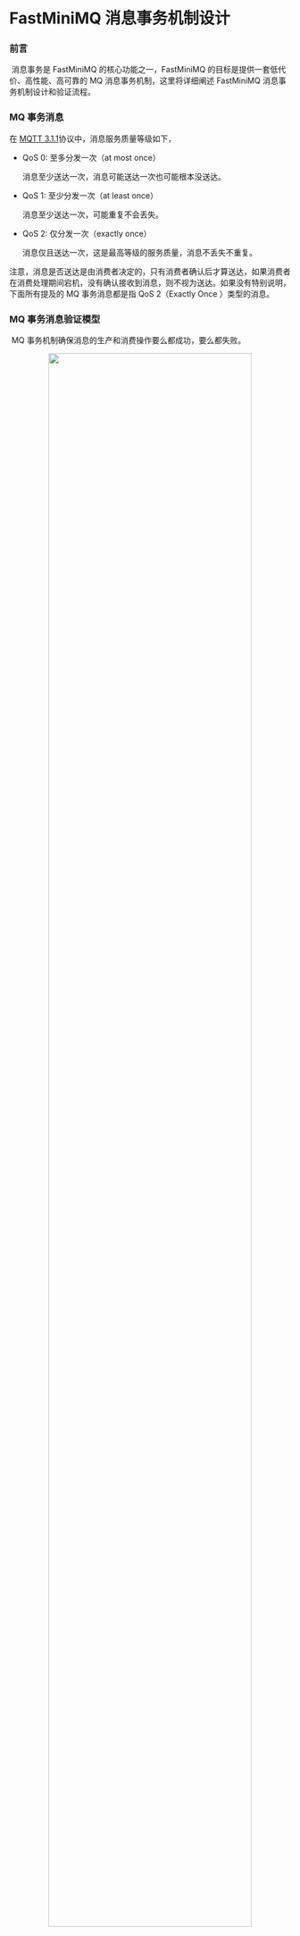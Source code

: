 # FastMiniMQ 消息事务机制设计

### 前言

​		消息事务是 FastMiniMQ 的核心功能之一，FastMiniMQ 的目标是提供一套低代价、高性能、高可靠的 MQ 消息事务机制，这里将详细阐述 FastMiniMQ 消息事务机制设计和验证流程。



### MQ 事务消息

在 [MQTT 3.1.1](http://docs.oasis-open.org/mqtt/mqtt/v3.1.1/mqtt-v3.1.1.html)协议中，消息服务质量等级如下，

* QoS 0: 至多分发一次（at most once）

  消息至少送达一次，消息可能送达一次也可能根本没送达。

* QoS 1: 至少分发一次（at least once）

  消息至少送达一次，可能重复不会丢失。

* QoS 2: 仅分发一次（exactly once）

  消息仅且送达一次，这是最高等级的服务质量，消息不丢失不重复。

​       注意，消息是否送达是由消费者决定的，只有消费者确认后才算送达，如果消费者在消费处理期间宕机，没有确认接收到消息，则不视为送达。如果没有特别说明，下面所有提及的 MQ 事务消息都是指 QoS 2（Exactly Once ）类型的消息。



### MQ 事务消息验证模型

​		MQ 事务机制确保消息的生产和消费操作要么都成功，要么都失败。



<div align=center><img width="85%" src="fastminimq_design_transaction.assets/mq_transaction_message_validation_model.svg"/></div>

​		DB 作为操作记录者，每当生产者提交消息返回成功时就插入一条消息 ID 记录，每当消费者取得消息时也插入一条消息 ID 记录，MQ 事务机制保证生产者和消费者两端的 DB 所记录生产和消费消息必定在某个时间达成一致（最终一致）。当生产者停止生产，消费者消费结束，DB 所记录生产和消费全量消息也必定相同。



### MQ 事务消息实现的基本问题

​		MQ 消息在生产和消费过程中可能发生两种故障：网络断线和停机。MQ 事务机制确保任意时刻任何节点发生了网络断线和停机的前提下，一个事务消息的生产和消费操作最终要么都成功，要么都失败。



保证 MQ 事务消息正确性主要有如下 3 个层面的问题

* 单节点单会话

  单节点：只有一个生产者，一个消息中间件，一个消费者。

  单会话：生产者和消息中间件，消息中间件和消费者二者会话自始至终只有一个，不断线，不停机。

  假如不存在断线和停机故障，用 TCP 这种可靠传输协议足以保证生产者、消息中间件、消费者节点间消息分发不丢失不重复。

* 单节点多会话

  单节点：只有一个生产者，一个消息中间件，一个消费者。

  多会话：生产者、消息中间件、消费者可能发生网络断线和停机，因此需多个连接会话来完成一个消息的生产或者消费操作。

  网络断线带来的问题：当生产者向消息中间件提交一个消息，此时发生网络故障，生产者和消息中间件之间的连接会话被断开，此时，消息中间件有可能已处理消息，也有可能没有收到消息，MQ 事务机制需确保后续处理中，这个消息的生产和消费操作结果状态达成一致（要么都成功，要么都失败）。

  停机带来的问题：停机不仅会导致网络断线，也导致非持久化消息丢失。

* 多节点多会话

  多节点：有多个生产者，多个消息中间件，多个消费者。
  
  多会话：同上。
  
  多节点多会话相比单节点多会话更多问题主要在于故障转移上。
  
  第一，生产者在提交普通消息时如果目标消息中间件响应超时，生产者往往会做自动重试和故障转移，选择其它消息中间件节点重新提交消息，这种自动重试和故障转移策略提高了系统可用性，但是对于事务消息，故障转移很容易导致一个事务消息重复消费，例如，有一个生产者和两个消息中间件，生产者和消息中间件之间用 MQTT QoS 2 分发协议，按照协议消息提交分两阶段，在第一阶段生产者向消息中间件 A 提交消息时，消息中间件 A 收到并存储消息后网络断线，生产者由于没有收到响应会一直等待直到超时后发起自动重试和故障转移，选择另一个消息中间件 B 提交消息，消息中间件 B 收到并存储后成功响应，生产者收到成功响应后继续向消息中间件 B 提交第二阶段消息，消息中间件 B 收到后在准备响应时也发生网络断线，生产者由于没有收到第二阶段消息提交响应，在等待超时后发起自动重试和故障转移，重新选择已恢复连接的消息中间件 A 并向其提交第二阶段消息，消息中间件 A 收到后成功响应，生产者收到成功响应后删除其存储消息，这种情况下消息中间件 A 和 消息中间件 B 会同时持有同一个事务消息，如果两个中间件各自连接不同的消费者，同一个消息就可能被不同消费者消费。
  
  第二，消费者在取得消息并做消费处理期间，如果发生掉线或者宕机，期间这部分消息有可能未消费，也可能已消费，在没有明确得到这部分消息的消费结果状态前，其它消费者都不能处理这些消息，如果此时因为消费者节点宕机而把这些未确认已消费（可能未消费，也可能已消费）的消息转移给其它消费者节点做消费处理，就可能导致事务消息重复消费。
  



### FastMiniMQ 事务机制

​		在 FastMiniMQ 中事务消息有 2 种模式可选：消息中间件端去重模式和消费端去重模式。



* 消息代理端去重模式

<div align=center><img width="100%" src="fastminimq_design_transaction.assets/fastminimq_message_broker_deduplication_mode.svg"/></div>

​		上述流程中，生产者操作步骤为 P1 至 P7，消费者操作步骤为 S1 至 S3，注意消费者更新消费队列操作必须和消息消费操作在同一个事务中，二者必须同时成功或者失败，否则可能导致消息重复消费。

 * 消费端去重模式

<div align=center><img width="100%" src="fastminimq_design_transaction.assets/fastminimq_message_consumer_deduplication_mode.svg"/></div>

​		上述流程中，生产者操作步骤为 P1 至 P7，消费者操作步骤为 S1 至 S8。注意消费者删除预备消息操作必须和消息消费操作在同一个事务中，二者必须同时成功或者失败，否则可能导致消息重复消费。

​		上面的两种事务消息模式中，生产者 P1 操作步骤可以合并到 P4 操作步骤，等发送预备消息操作返回后再将消息和消息状态存储到本地库，这样可以减少 1 次本地事务，但是在使用消息代理端去重而不是消费端去重模式时可能会导致消息中间件存在非常少量废弃的预备消息，因为生产者如果宕机而没把发送的消息和消息状态存储到本地库，没有消息记录重启后消息也无从提交或回滚，这些废弃预备消息会等到日志过期（默认保留 7 天）后才一起删除。

​       上面的两种事务消息模式都是基于消费操作无幂等性的前提，如果消费操作具有幂等性，那么只需要保证 QoS 1 服务质量等级，由此只需要在普通消息投递流程上增加消息补偿机制确保消息至少送达一次，其流程如下

<div align=center><img width="80%" src="fastminimq_design_transaction.assets/fastminimq_message_compensation_mechanism.svg"/></div>

​		上述流程中，生产者操作步骤为 P1 至 P4，消费者操作步骤为 S1 至 S2。需特别注意的是，生产端消息尝试发送次数需配置为 1（默认是 3）。原因在于默认情况下，生产者向消息中间件集群发送普通消息时会选择其中一个尝试发送，如果消息发送失败就会自动进行故障转移，从集群选择另其中一个重新发送，由于多次尝试向不同消息中间件发送同一个消息可能导致不同消息中间件持有同一个消息，如果每个消息中间件各自连接不同的消费者，此时同一个消息就可能被不同消费者消费。



### FastMiniMQ 事务机制验证流程

​	集群节点故障主要有如下 3 个层面

* 单节点故障：网络掉线、人为强制关机重启、服务器 CPU 故障、服务器主板故障等
* 多节点同时故障：交换机故障、电源插座故障等
* 全部节点同时故障：UPS 故障，机房空调故障等

​    上述故障都是可以自动或者人工恢复的，MQ 事务机制需要保证在上述任意故障中，任意一个事务消息的生产操作和消费操作最终要么都成功，要么都失败。FastMiniMQ 事务机制验证流程如下



<div align=center><img width="75%" src="fastminimq_design_transaction.assets/fastminimq_transaction_validation_node_deployment_topology_diagram.svg"/></div>

​		上述拓扑结构图中，Producer-1、Producer-2、Producer-3、Producer-4 是生产者节点，Consumer-1、Consumer-2、Consumer-3、Consumer-4 是消费者节点，Broker-1、Broker-2 是消息中间件节点。

​		Producer 侧节点持续生产事务消息，Consumer 侧节点持续消费事务消息，每间隔 3 分钟 Chaos Monkey 在其余 10 节点中随机选择部分或者全部节点强制重启，也就是说单次强制重启节点数在 1 至 10 区间范围内，Chaos Monkey 确保 1-10 每种情况至少包含一次。Chaos Monkey 通过 SSH 指令实现对节点的远程操作，远程节点执行强制重启后 30 秒节点应用再重新启动。Chaos Monkey 持续 300 分钟（节点数 10 的平方乘以时间间隔 3 分钟）后停止强制重启操作，启动数据校验进程，数据校验进程等待 Consumer 消费结束后开始检查 Producer 侧已完成投递事务消息和 Consumer 侧已消费处理消息是否一致。

校验生产和消费消息是否一致，分成如下 2 种情况：

1. 当 Producer 侧存在已开始第二阶段投递但未确认投递成功消息，此时不同状态消息数量满足如下关系

* Producer 侧已完成提交事务消息总数量 <= Consumer 侧已消费处理消息总数量

* Producer 侧已完成提交事务消息总数量 + 已开始第二阶段投递但未确认投递成功消息总数量 >= Consumer 侧已消费处理消息总数量

2. 当 Producer 侧全部事务消息投递成功（或者不存在已开始第二阶段投递但未确认投递成功消息），此时不同状态消息数量满足如下关系

* Producer 侧已完成提交事务消息总数量 = Consumer 侧已消费处理消息总数量



### FastMiniMQ 事务机制答疑



问题 1. FastMiniMQ 事务机制需要 Producer 和 Consumer 本地事务支持，这成本是否过高？

> FastMiniMQ 事务基于下面前提  
> \1. 任意节点在任意时刻都有可能停机。
> \2. 任意两个节点间的连接在任意时刻都有可能中断。
>
>
> 导致强制停机或者连接意外中断原因有可能是硬件设备故障，也可能是人为强制关机、重启等。 

想要确保严格意义的 Exactly Once，在符合上述前提下实现 Exactly Once，就必须要有本地事务，任何 MQ 都无法避免，这个严格证明的。

对于 Producer 和 Broker，Producer 向 Broker 发送一个消息，假设这时候出现硬件故障 Broker 和 Producer 先后宕机，那么 Producer 和 Broker 重启后，这个消息的状态是完全未知的，这个消息后续该如何处理？Broker 有可能根本没收到这个消息，假如 Broker 没有收到这个消息，那么 Broker 肯定无法去回查确认这个消息的状态，这时候只能由 Producer 去回查这个消息的状态，因此 Producer 必须有本地事务支持。当然，有些系统的 Producer 消息来自于其它系统并且这些外部系统具有存储和重试消息功能，亦或者交由用户自己去回查单据，Producer 只是充当中间转发器，这种情况不属于谈论范畴。MQ 事务机制是把 Producer 单个节点及其依赖系统的集合当做一个 Producer 端点看待。

对于 Broker 和 Consumer，情况同 Producer 和 Broker。当 Consumer 在消费一个消息过程中宕机，想要确保严格意义的 Exactly Once，这个消息只能被宕机服务器独占，其它任意 Consumer 节点都不能处理该消息，否则就可能会出现重复消费。因此，Consumer 也必需有本地事务支持用来存储消息消费状态。FastMiniMQ 支持把消费队列状态保存到 Broker，但是想要确保严格意义的 Exactly Once，就必须把状态和消费处理操作绑定到同一个事务中。FastMiniMQ 目前的 Consumer 消息消费负载均衡只支持手动配置其中一个原因在于，FastMiniMQ 期望确保严格意义的 Exactly Once ，当某个 Consumer 节点宕机或者掉线时，系统必须确保其它 Consumer 节点不会消费处理 Consumer 宕机或者掉线前正在处理且消费状态不明确的消息，如果此时把未明确状态的消费队列移交给其它 Consumer 节点处理就可能会造成重复消费。

MQ 事务机制的数据一致性问题最终依然归结于分布式事务的“两将军问题”和“八皇后问题”。



问题 2. FastMiniMQ 事务机制和 MQTT 事务机制有些相似，其特点是什么？

FastMiniMQ 事务机制不是由 MQTT 事务机制衍生而来，FastMiniMQ 之所以选择用这种方式，是因为 FastMiniMQ 发现这种方式实现简单，而且非常可靠，其实现符合严格意义的 Exactly Once。FastMiniMQ 事务机制中 Producer 和 Broker 间的两阶段消息提交和 MQTT 事务机制中的基本相同，有些 MQ 事务机制在第二阶段处理时采用由 Broker 回调 Producer 方式。FastMiniMQ 事务机制设计不用回调方式只要出于下面 2 个原因，

1. Producer 端需要在确认事务消息已提交后支持及时删除消息，防止消息及其相关记录长时间堆积，如果用回调，Producer 端无法确认事务消息是否已提交，Broker 有可能在回调后的处理过程中出问题，因此可能多次回调，Producer 在遇到回调时不便删除消息及其相关记录。想要支持删除消息，回调方式下要增加一个通知，二者合计至少就需要二次回调。
2. 不利于兼容 HTTP 这种类型的短连接协议。

FastMiniMQ 事务机制在消息去重上有 2 种方式，其一在 Broker 端去重，其二在 Consumer 端去重。下面是去重逻辑代码实现。

```java
if (sign == PRE_TX) {
	globalIdIndex.add(globalId, recordOffset + recordDataLength); // only the last message is valid
	return true;
}

if (sign == COMMIT_TX || sign == ROLLBACK_TX) {
	if (!globalIdIndex.remove(globalId)) {
	// skip duplicate 
	return true;
	}
}
```

用在 Broker 端去重需要谨慎保障充足内存空间，在 FastMiniMQ 目前版本实现中 Broker 并不允许存在过多半消息，因此 Producer 端应该及时 Commit/Rollback。之所以称 FastMiniMQ 事务机制简单，主要在 Consumer 端去重方式上，只要支持 ACK 确认的 MQ，即便不支持事务机制 MQ 也可以很轻易做到，因为这时候 Broker 端不需要做任何处理，Consumer 端按顺序读取消费队列，结合本地事务按照上述去重逻辑处理即可。如果是 Prepare Message，就保留最后一个，如果是 Commit/Rollback Message，就通过 Message ID 本地回查 Prepare Message ，如果存在则事务消息投递成功，删除记录，如果不存在说明要么是非法操作，要么是消息已经接收过，直接忽略即可。

Producer 端第一个阶段投递的目的实际上就是把用于去重标记（ Message ID）投递给 Broker/Consumer 端。在 FastMiniMQ 中 Producer 端投递时确保有效事务消息不会因设备通信故障重发到不同的 Broker 节点，其目的是避免单个 Consumer 节点做消息去重时需要查询所有 Consumer 节点的消费记录，那样会导致 Consumer 节点需要引入外部节点依赖，比如引入 Redis 中心去做去重。

在 FastMiniMQ 中选择在 Consumer 端去重需要注意，同一队列的多个虚拟队列不能分配给多个不同 Consumer 节点。如果单个 Consumer 负载过大，一种简单的处理办法是把单个主题拆分成多个主题，比如主题 Topic-1 拆分成 4 个主题 Topic-1-Queue-1、Topic-1-Queue-2、Topic-1-Queue-3、Topic-1-Queue-4，然后可以用 4个节点 Consumer 节点分别订阅这 4 个主题。

